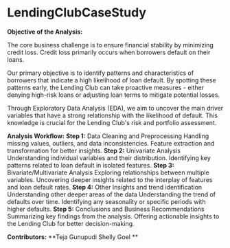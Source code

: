 # LendingClubCaseStudy
**Objective of the Analysis:**

The core business challenge is to ensure financial stability by minimizing credit loss. Credit loss primarily occurs when borrowers default on their loans. 

Our primary objective is to identify patterns and characteristics of borrowers that indicate a high likelihood of loan default. By spotting these patterns early, the Lending Club can take proactive measures - either denying high-risk loans or adjusting loan terms to mitigate potential losses.

Through Exploratory Data Analysis (EDA), we aim to uncover the main driver variables that have a strong relationship with the likelihood of default. This knowledge is crucial for the Lending Club's risk and portfolio assessment.

**Analysis Workflow:**
**Step 1:** Data Cleaning and Preprocessing
Handling missing values, outliers, and data inconsistencies.
Feature extraction and transformation for better insights.
**Step 2:** Univariate Analysis
Understanding individual variables and their distribution.
Identifying key patterns related to loan default in isolated features.
**Step 3:** Bivariate/Multivariate Analysis
Exploring relationships between multiple variables.
Uncovering deeper insights related to the interplay of features and loan default rates.
**Step 4:** Other Insights and trend identification
Understanding other deeper areas of the data
Understanding the trend of defaults over time.
Identifying any seasonality or specific periods with higher defaults.
**Step 5:** Conclusions and Business Recommendations
Summarizing key findings from the analysis.
Offering actionable insights to the Lending Club for better decision-making.


**Contributors:**
**Teja Gunupudi
Shelly Goel
**
